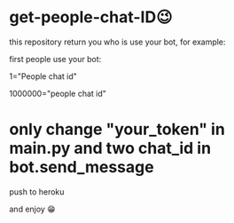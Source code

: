 # get-people-chat-ID😉

this repository return you who is use your bot, for example:

first people use your bot:

1="People chat id"

1000000="people chat id"

# only change "your_token" in main.py and two chat_id in bot.send_message

push to heroku

and enjoy 😁
